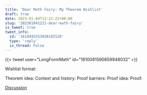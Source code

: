 ```yaml
---
title: 'Dear Math Fairy: My Theorem Wishlist'
draft: true
date: 2023-01-04T12:21:22+00:00
slug: '202301041221-dear-math-fairy'
is_tweet: true
tweet_info:
  id: '1610491553038102528'
  type: 'reply'
  is_thread: False
---
```




{{< tweet user="LongFormMath" id="1610081590859948032" >}}

Wishlist format:

Theorem idea:
Context and history:
Proof barriers:
Proof idea:
Proof:

[Discussion](https://x.com/sytelus/status/1610491553038102528)
